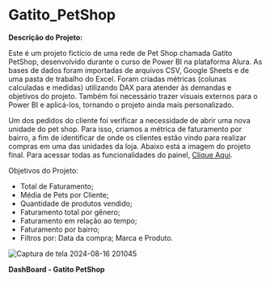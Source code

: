 # Gatito_PetShop

<strong>Descrição do Projeto:</strong>

Este é um projeto fictício de uma rede de Pet Shop chamada Gatito PetShop, desenvolvido durante o curso de Power BI na plataforma Alura. As bases de dados foram importadas de arquivos CSV, Google Sheets e de uma pasta de trabalho do Excel. Foram criadas métricas (colunas calculadas e medidas) utilizando DAX para atender às demandas e objetivos do projeto. Também foi necessário trazer visuais externos para o Power BI e aplicá-los, tornando o projeto ainda mais personalizado.

Um dos pedidos do cliente foi verificar a necessidade de abrir uma nova unidade do pet shop. Para isso, criamos a métrica de faturamento por bairro, a fim de identificar de onde os clientes estão vindo para realizar compras em uma das unidades da loja. Abaixo está a imagem do projeto final. Para acessar todas as funcionalidades do painel, [Clique Aqui](https://app.powerbi.com/groups/me/reports/d3309a52-7d7a-4f77-8841-ae1ab6b071d2/ReportSection?experience=power-bi).


Objetivos do Projeto:

+ Total de Faturamento;
+ Média de Pets por Cliente;
+ Quantidade de produtos vendido;
+ Faturamento total por gênero;
+ Faturamento em relação ao tempo;
+ Faturamento por bairro;
+ Filtros por: Data da compra; Marca e Produto.

![Captura de tela 2024-08-16 201045](https://github.com/user-attachments/assets/de04c440-5cb5-4de4-af71-7cfd43f7ca72)


<strong>DashBoard - Gatito PetShop</strong>
